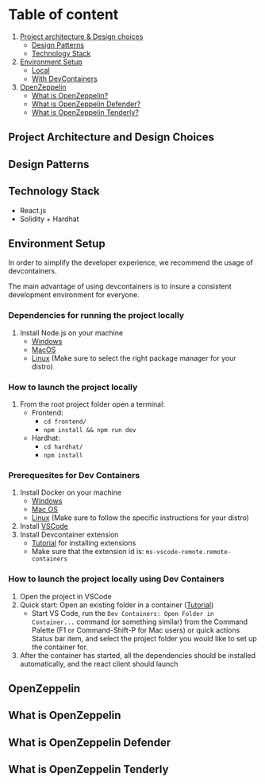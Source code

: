# Table of content
1. [Project architecture & Design choices](#project-architecture-and-design-choices)
    - [Design Patterns](#design-patterns)
    - [Technology Stack](#technology-stack)
2. [Environment Setup](#environment-setup)
    - [Local](#dependencies-for-running-the-project-locally)
    - [With DevContainers](#prerequesites-for-dev-containers)
3. [OpenZeppelin](#openzeppelin)
    - [What is OpenZeppelin?](#what-is-openzeppelin)
    - [What is OpenZeppelin Defender?](#what-is-openzeppelin-defender)
    - [What is OpenZeppelin Tenderly?](#what-is-openzeppelin-tenderly)

## Project Architecture and Design Choices
## Design Patterns
## Technology Stack
- React.js
- Solidity + Hardhat
## Environment Setup
In order to simplify the developer experience, we recommend the usage of devcontainers.

The main advantage of using devcontainers is to insure a consistent development environment for everyone.

### Dependencies for running the project locally
1. Install Node.js on your machine
    - [Windows](https://nodejs.org/en/download/)
    - [MacOS](https://changelog.com/posts/install-node-js-with-homebrew-on-os-x)
    - [Linux](https://nodejs.org/en/download/package-manager/) (Make sure to select the right package manager for your distro)

### How to launch the project locally
1. From the root project folder open a terminal:
    - Frontend:
        - ```cd frontend/```
        - ```npm install && npm run dev```
    - Hardhat:
        - ```cd hardhat/```
        - ```npm install```

### Prerequesites for Dev Containers
1. Install Docker on your machine
    - [Windows](https://docs.docker.com/desktop/install/windows-install/)
    - [Mac OS](https://docs.docker.com/desktop/install/mac-install/)
    - [Linux](https://docs.docker.com/desktop/install/linux-install/) (Make sure to follow the specific instructions for your distro)
2. Install [VSCode](https://code.visualstudio.com/docs/setup/setup-overview)
3. Install Devcontainer extension
    - [Tutorial](https://code.visualstudio.com/docs/editor/extension-marketplace) for installing extensions
    - Make sure that the extension id is: ```ms-vscode-remote.remote-containers```

### How to launch the project locally using Dev Containers
1. Open the project in VSCode
2. Quick start: Open an existing folder in a container ([Tutorial](https://code.visualstudio.com/docs/devcontainers/containers))
    - Start VS Code, run the ```Dev Containers: Open Folder in Container...``` command (or something similar) from the Command Palette (F1 or Command-Shift-P for Mac users) or quick actions Status bar item, and select the project folder you would like to set up the container for.
3. After the container has started, all the dependencies should be installed automatically, and the react client should launch

## OpenZeppelin
## What is OpenZeppelin

## What is OpenZeppelin Defender

## What is OpenZeppelin Tenderly
